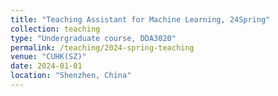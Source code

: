 ```yaml
---
title: "Teaching Assistant for Machine Learning, 24Spring"
collection: teaching
type: "Undergraduate course, DDA3020"
permalink: /teaching/2024-spring-teaching
venue: "CUHK(SZ)"
date: 2024-01-01
location: "Shenzhen, China"
---
```

